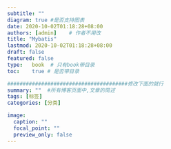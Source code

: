 ```yaml
---
subtitle: ""
diagram: true #是否支持图表
date: 2020-10-02T01:18:28+08:00
authors: [admin]	# 作者不用改
title: "Mybatis"
lastmod: 2020-10-02T01:18:28+08:00
draft: false
featured: false
type:	book  # 只有book带目录
toc:	true # 是否带目录

#######################################修改下面的就行
summary: ""  #所有博客页面中,文章的简述
tags: [标签]
categories: [分类]

image:
  caption: ""
  focal_point: ""
  preview_only: false
---
```


